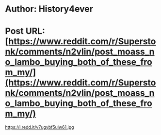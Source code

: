 # Author: History4ever
# Post URL: [https://www.reddit.com/r/Superstonk/comments/n2vlin/post_moass_no_lambo_buying_both_of_these_from_my/](https://www.reddit.com/r/Superstonk/comments/n2vlin/post_moass_no_lambo_buying_both_of_these_from_my/)


https://i.redd.it/v7ugybf5ulw61.jpg